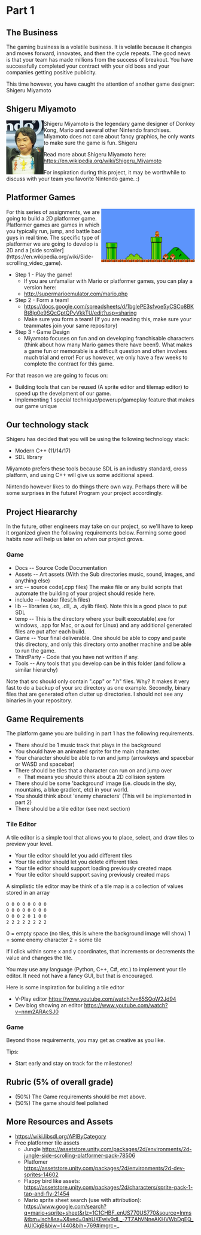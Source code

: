 # Part 1

## The Business

The gaming business is a volatile business. It is volatile because it changes and moves forward, innovates, and then the cycle repeats. The good news is that your team has made millions from the success of breakout. You have successfully completed your contract with your old boss and your companies getting positive publicity.

This time however, you have caught the attention of another game designer: Shigeru Miyamoto

## Shigeru Miyamoto
<img align="left" width="100px" src="./../media/miyamoto.JPG" style="float:left;">

Shigeru Miyamoto is the legendary game designer of Donkey Kong, Mario and several other Nintendo franchises. Miyamoto does not care about fancy graphics, he only wants to make sure the game is fun. Shigeru 

Read more about Shigeru Miyamoto here: https://en.wikipedia.org/wiki/Shigeru_Miyamoto

For inspiration during this project, it may be worthwhile to discuss with your team you favorite Nintendo game. :)

## Platformer Games
<img align="right" width="250px" src="./../media/mario.png" style="float:right;">
For this series of assignments, we are going to build a 2D platformer game. Platformer games are games in which you typically run, jump, and battle bad guys in real time. The specific type of platformer we are going to develop is 2D and a [side scroller](https://en.wikipedia.org/wiki/Side-scrolling_video_game).

- Step 1 - Play the game!
  - If you are unfamaliar with Mario or platformer games, you can play a version here:
  - http://supermarioemulator.com/mario.php
- Step 2 - Form a team!
  - https://docs.google.com/spreadsheets/d/1bglePE3sfvoe5yCSCp8BKBt8lg0e9SQcGptQPyVkkTU/edit?usp=sharing
  - Make sure you form a team! (If you are reading this, make sure your teammates join your same repository)
- Step 3 - Game Design
  - Miyamoto focuses on fun and on developing franchisable characters (think about how many Mario games there have been!). What makes a game fun or memorable is a difficult question and often involves much trial and error! For us however, we only have a few weeks to complete the contract for this game.

For that reason we are going to focus on:

* Building tools that can be reused (A sprite editor and tilemap editor) to speed up the develpment of our game.
* Implementing 1 special technique/powerup/gameplay feature that makes our game unique

## Our technology stack

Shigeru has decided that you will be using the following technology stack:

* Modern C++ (11/14/17)
* SDL library

Miyamoto prefers these tools because SDL is an industry standard, cross platform, and using C++ will give us some additional speed. 

Nintendo however likes to do things there own way. Perhaps there will be some surprises in the future! Program your project accordingly.

## Project Hieararchy

In the future, other engineers may take on our project, so we'll have to keep it organized given the following requirements below.
Forming some good habits now will help us later on when our project grows.

### Game

- Docs -- Source Code Documentation
- Assets -- Art assets (With the Sub directories music, sound, images, and anything else)
- src -- source code(.cpp files) The make file or any build scripts that automate the building of your project should reside here.
- include -- header files(.h files)
- lib -- libraries (.so, .dll, .a, .dylib files). Note this is a good place to put SDL
- temp -- This is the directory where your built executable(.exe for windows, .app for Mac, or a.out for Linux) and any additional generated files are put after each build.
- Game -- Your final deliverable. One should be able to copy and paste this directory, and only this directory onto another machine and be able to run the game.
- ThirdParty - Code that you have not written if any.
- Tools -- Any tools that you develop can be in this folder (and follow a similar hierarchy)

Note that src should only contain ".cpp" or ".h" files. Why? It makes it very fast to do a backup of your src directory as one example. Secondly, binary files that are generated often clutter up directories. I should not see any binaries in your repository. 

## Game Requirements

The platform game you are building in part 1 has the following requirements.

- There should be 1 music track that plays in the background
- You should have an animated sprite for the main character.
- Your character should be able to run and jump (arrowkeys and spacebar or WASD and spacebar)
- There should be tiles that a character can run on and jump over
  - That means you should think about a 2D collision system
- There should be some 'background' image (i.e. clouds in the sky, mountains, a blue gradient, etc) in your world.
- You should think about 'enemy characters' (This will be implemented in part 2)
- There should be a tile editor (see next section)

### Tile Editor
A tile editor is a simple tool that allows you to place, select, and draw tiles to preview your level.

- Your tile editor should let you add different tiles
- Your tile editor should let you delete different tiles
- Your tile editor should support loading previously created maps
- Your tile editor should support saving previously created maps

A simplistic tile editor may be think of a tile map is a collection of values stored in an array

```
0 0 0 0 0 0 0 0 
0 0 0 0 0 0 0 0
0 0 0 2 0 1 0 0
2 2 2 2 2 2 2 2
```
0 = empty space (no tiles, this is where the background image will show)
1 = some enemy character
2 = some tile

If I click within some x and y coordinates, that increments or decrements the value and changes the tile.

You may use any language (Python, C++, C#, etc.) to implement your tile editor. It need not have a fancy GUI, but that is encouraged.

Here is some inspiration for building a tile editor

* V-Play editor https://www.youtube.com/watch?v=65SQoW2Jd94 
* Dev blog showing an editor https://www.youtube.com/watch?v=nnm2ARAcSJ0

### Game

Beyond those requirements, you may get as creative as you like.

Tips:
* Start early and stay on track for the milestones!

## Rubric (5% of overall grade)

* (50%) The Game requirements should be met above.
* (50%) The game should feel polished


## More Resources and Assets

* https://wiki.libsdl.org/APIByCategory
* Free platformer tile assets
  * Jungle https://assetstore.unity.com/packages/2d/environments/2d-jungle-side-scrolling-platformer-pack-78506
  * Platfomer https://assetstore.unity.com/packages/2d/environments/2d-dev-sprites-14602
  * Flappy bird like assets: https://assetstore.unity.com/packages/2d/characters/sprite-pack-1-tap-and-fly-21454
  * Mario sprite sheet search (use with attribution): https://www.google.com/search?q=mario+sprite+sheet&rlz=1C1CHBF_enUS770US770&source=lnms&tbm=isch&sa=X&ved=0ahUKEwiv9dL_-7TZAhVNneAKHVWbDgEQ_AUICigB&biw=1440&bih=769#imgrc=_
